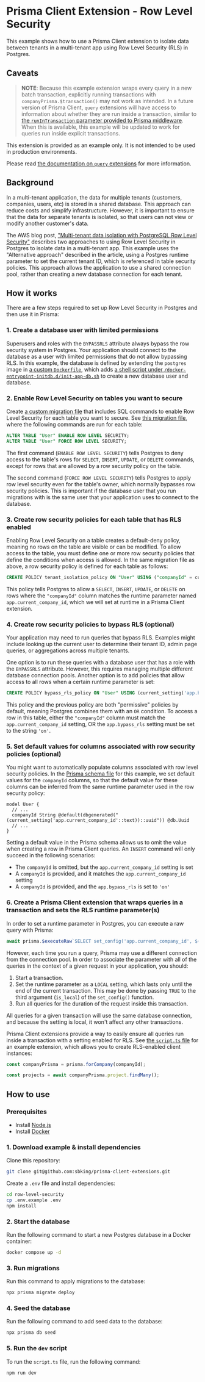 # Prisma Client Extension - Row Level Security

This example shows how to use a Prisma Client extension to isolate data between tenants in a multi-tenant app using Row Level Security (RLS) in Postgres.

## Caveats

> **NOTE**: Because this example extension wraps every query in a new batch transaction, explicitly running transactions with `companyPrisma.$transaction()` may not work as intended. In a future version of Prisma Client, `query` extensions will have access to information about whether they are run inside a transaction, similar to [the `runInTransaction` parameter provided to Prisma middleware](https://www.prisma.io/docs/reference/api-reference/prisma-client-reference#params). When this is available, this example will be updated to work for queries run inside explicit transactions.

This extension is provided as an example only. It is not intended to be used in production environments.

Please read [the documentation on `query` extensions](https://www.prisma.io/docs/concepts/components/prisma-client/client-extensions/query) for more information.

## Background

In a multi-tenant application, the data for multiple tenants (customers, companies, users, etc) is stored in a shared database. This approach can reduce costs and simplify infrastructure. However, it is important to ensure that the data for separate tenants is isolated, so that users can not view or modify another customer's data.

The AWS blog post, ["Multi-tenant data isolation with PostgreSQL Row Level Security"](https://aws.amazon.com/blogs/database/multi-tenant-data-isolation-with-postgresql-row-level-security/) describes two approaches to using Row Level Security in Postgres to isolate data in a multi-tenant app. This example uses the "Alternative approach" described in the article, using a Postgres runtime parameter to set the current tenant ID, which is referenced in table security policies. This approach allows the application to use a shared connection pool, rather than creating a new database connection for each tenant.

## How it works

There are a few steps required to set up Row Level Security in Postgres and then use it in Prisma:

### 1. Create a database user with limited permissions

Superusers and roles with the `BYPASSRLS` attribute always bypass the row security system in Postgres. Your application should connect to the database as a user with limited permissions that do not allow bypassing RLS. In this example, the database is defined by extending the `postgres` image in [a custom `Dockerfile`](docker/Dockerfile), which adds [a shell script under `/docker-entrypoint-initdb.d/init-app-db.sh`](docker/init-app-db.sh) to create a new database user and database.

### 2. Enable Row Level Security on tables you want to secure

Create [a custom migration file](https://www.prisma.io/docs/guides/database/developing-with-prisma-migrate/customizing-migrations) that includes SQL commands to enable Row Level Security for each table you want to secure. See [this migration file](prisma/migrations/20221211203153_row_level_security/migration.sql), where the following commands are run for each table:

```sql
ALTER TABLE "User" ENABLE ROW LEVEL SECURITY;
ALTER TABLE "User" FORCE ROW LEVEL SECURITY;
```

The first command (`ENABLE ROW LEVEL SECURITY`) tells Postgres to deny access to the table's rows for `SELECT`, `INSERT`, `UPDATE`, or `DELETE` commands, except for rows that are allowed by a row security policy on the table.

The second command (`FORCE ROW LEVEL SECURITY`) tells Postgres to apply row level security even for the table's owner, which normally bypasses row security policies. This is important if the database user that you run migrations with is the same user that your application uses to connect to the database.

### 3. Create row security policies for each table that has RLS enabled

Enabling Row Level Security on a table creates a default-deny policy, meaning no rows on the table are visible or can be modified. To allow access to the table, you must define one or more row security policies that define the conditions when access is allowed. In the same migration file as above, a row security policy is defined for each table as follows:

```sql
CREATE POLICY tenant_isolation_policy ON "User" USING ("companyId" = current_setting('app.current_company_id', TRUE)::uuid);
```

This policy tells Postgres to allow a `SELECT`, `INSERT`, `UPDATE`, or `DELETE` on rows where the `"companyId"` column matches the runtime parameter named `app.current_company_id`, which we will set at runtime in a Prisma Client extension.

### 4. Create row security policies to bypass RLS (optional)

Your application may need to run queries that bypass RLS. Examples might include looking up the current user to determine their tenant ID, admin page queries, or aggregations across multiple tenants.

One option is to run these queries with a database user that has a role with the `BYPASSRLS` attribute. However, this requires managing multiple different database connection pools. Another option is to add policies that allow access to all rows when a certain runtime parameter is set:

```sql
CREATE POLICY bypass_rls_policy ON "User" USING (current_setting('app.bypass_rls', TRUE)::text = 'on');
```

This policy and the previous policy are both "permissive" policies by default, meaning Postgres combines them with an `OR` condition. To access a row in this table, either the `"companyId"` column must match the `app.current_company_id` setting, OR the `app.bypass_rls` setting must be set to the string `'on'`.

### 5. Set default values for columns associated with row security policies (optional)

You might want to automatically populate columns associated with row level security policies. In the [Prisma schema file](prisma/schema.prisma) for this example, we set default values for the `companyId` columns, so that the default value for these columns can be inferred from the same runtime parameter used in the row security policy:

```prisma
model User {
  // ...
  companyId String @default(dbgenerated("(current_setting('app.current_company_id'::text))::uuid")) @db.Uuid
  // ...
}
```

Setting a default value in the Prisma schema allows us to omit the value when creating a row in Prisma Client queries. An `INSERT` command will only succeed in the following scenarios:

- The `companyId` is omitted, but the `app.current_company_id` setting is set
- A `companyId` is provided, and it matches the `app.current_company_id` setting
- A `companyId` is provided, and the `app.bypass_rls` is set to `'on'`

### 6. Create a Prisma Client extension that wraps queries in a transaction and sets the RLS runtime parameter(s)

In order to set a runtime parameter in Postgres, you can execute a raw query with Prisma:

```typescript
await prisma.$executeRaw`SELECT set_config('app.current_company_id', ${companyId}, TRUE)`;
```

However, each time you run a query, Prisma may use a different connection from the connection pool. In order to associate the parameter with all of the queries in the context of a given request in your application, you should:

1. Start a transaction.
2. Set the runtime parameter as a `LOCAL` setting, which lasts only until the end of the current transaction. This may be done by passing `TRUE` to the third argument (`is_local`) of the `set_config()` function.
3. Run all queries for the duration of the request inside this transaction.

All queries for a given transaction will use the same database connection, and because the setting is local, it won't affect any other transactions.

Prisma Client extensions provide a way to easily ensure all queries run inside a transaction with a setting enabled for RLS. See [the `script.ts` file](script.ts) for an example extension, which allows you to create RLS-enabled client instances:

```typescript
const companyPrisma = prisma.forCompany(companyId);

const projects = await companyPrisma.project.findMany();
```

## How to use

### Prerequisites

- Install [Node.js](https://nodejs.org/en/download/)
- Install [Docker](https://docs.docker.com/get-docker/)

### 1. Download example & install dependencies

Clone this repository:

```sh
git clone git@github.com:sbking/prisma-client-extensions.git
```

Create a `.env` file and install dependencies:

```sh
cd row-level-security
cp .env.example .env
npm install
```

### 2. Start the database

Run the following command to start a new Postgres database in a Docker container:

```sh
docker compose up -d
```

### 3. Run migrations

Run this command to apply migrations to the database:

```sh
npx prisma migrate deploy
```

### 4. Seed the database

Run the following command to add seed data to the database:

```sh
npx prisma db seed
```

### 5. Run the `dev` script

To run the `script.ts` file, run the following command:

```sh
npm run dev
```
